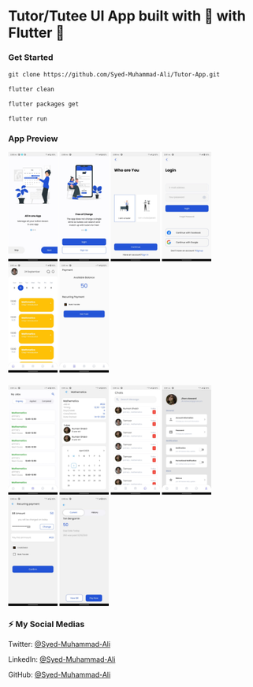 #  Tutor/Tutee UI App  built with 💙 with Flutter 🎯
### Get Started

```shell
git clone https://github.com/Syed-Muhammad-Ali/Tutor-App.git
```
```shell
flutter clean
```
```shell
flutter packages get
```
```shell
flutter run
```

### App Preview


 <img src="https://github.com/Syed-Muhammad-Ali/Tutor-App/blob/main/Screenshot/pic%201.jpeg" width="100">  <img src="https://github.com/Syed-Muhammad-Ali/Tutor-App/blob/main/Screenshot/pic%202.jpeg" width="100"> <img src="https://github.com/Syed-Muhammad-Ali/Tutor-App/blob/main/Screenshot/pic%203.jpeg" width="100">  <img src="https://github.com/Syed-Muhammad-Ali/Tutor-App/blob/main/Screenshot/pic%204.jpeg" width="100">   <img src="https://github.com/Syed-Muhammad-Ali/Tutor-App/blob/main/Screenshot/pic%205.jpeg" width="100">
 <img src="https://github.com/Syed-Muhammad-Ali/Tutor-App/blob/main/Screenshot/pic%206.jpeg" width="100">

###
<img src="https://github.com/Syed-Muhammad-Ali/Tutor-App/blob/main/Screenshot/pic%207.jpeg" width="100">  <img src="https://github.com/Syed-Muhammad-Ali/Tutor-App/blob/main/Screenshot/pic%208.jpeg" width="100"> <img src="https://github.com/Syed-Muhammad-Ali/Tutor-App/blob/main/Screenshot/pic%209.jpeg" width="100">  <img src="https://github.com/Syed-Muhammad-Ali/Tutor-App/blob/main/Screenshot/pic%2010.jpeg" width="100">   <img src="https://github.com/Syed-Muhammad-Ali/Tutor-App/blob/main/Screenshot/pic%2011.jpeg" width="100">
 <img src="https://github.com/Syed-Muhammad-Ali/Tutor-App/blob/main/Screenshot/pic%2012.jpeg" width="100">

<!-- ### Design Template
<a href="https://www.figma.com/file/GTvFX0Bx5ErSEgN2FsGRJD/File-Manager-(Community)?node-id=27%3A8" target="_blank"><img src="https://github.com/martinoyovo/file-manager/blob/main/screenshots/thecover.png" alt="File Manager" width="60%" /></a> -->

### ⚡️ My Social Medias

Twitter: [@Syed-Muhammad-Ali](https://twitter.com/Ali3530345)

LinkedIn: [@Syed-Muhammad-Ali](https://www.linkedin.com/in/syed-muhammad-ali-flutterdeveloper/)

GitHub: [@Syed-Muhammad-Ali](https://github.com/Syed-Muhammad-Ali)

